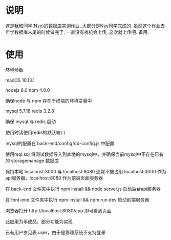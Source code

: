 # 说明
这是我和同学(Nzy)的数据库实训作业, 大部分是Nzy同学完成的.
虽然这个作业去年学数据库末尾的时候做完了, 一直没有找机会上传, 这次就上传吧. 备用.

# 使用
环境参数

macOS     10.13.1

nodejs    8.0
npm       4.0.0

确保node 与 npm 存在于终端的环境变量中

mysql     5.7.18
redis     3.2.8


确保 mysql 与 redis 启动

使用时请使用redis的默认端口

mysql的配置在 back-end/config/db-config.js 中配置

使用rsql.sql 将测试数据导入到本地的mysql中，并确保当前mysql中不存在已有的 storagemanage 数据库

保持本地 localhost:3000 与 localhost:8080 通常不被占用 localhost:3000 作为api服务器，localhost:8080 作为前端页面服务器

在 back-end 文件夹中执行 npm install && node server.js 启动后台api服务器

在 font-end 文件夹中执行 npm install && npm run dev 启动前端服务器

浏览器打开 http://localhost:8080/app 即可看到页面

此应用为半成品，部分功能为实现

已有用户参见表 user，由于是管理系统不支持登录

